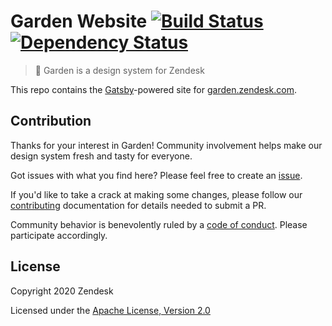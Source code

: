 # Garden Website [![Build Status][build status badge]][build status link] [![Dependency Status][dependency status badge]][dependency status link]<!-- markdownlint-disable -->

<!-- markdownlint-enable -->

[build status badge]: https://flat.badgen.net/circleci/github/zendeskgarden/website/master?label=build
[build status link]: https://circleci.com/gh/zendeskgarden/website/tree/master
[dependency status badge]: https://flat.badgen.net/david/dev/zendeskgarden/website?label=dependencies
[dependency status link]: https://david-dm.org/zendeskgarden/website?type=dev

> :seedling: Garden is a design system for Zendesk

This repo contains the [Gatsby](https://www.gatsbyjs.org/)-powered site for
[garden.zendesk.com](https://garden.zendesk.com/).

## Contribution

Thanks for your interest in Garden! Community involvement helps make our
design system fresh and tasty for everyone.

Got issues with what you find here? Please feel free to create an
[issue](https://github.com/zendeskgarden/website/issues/new).

If you'd like to take a crack at making some changes, please follow our
[contributing](.github/CONTRIBUTING.md) documentation for details needed
to submit a PR.

Community behavior is benevolently ruled by a [code of
conduct](.github/CODE_OF_CONDUCT.md). Please participate accordingly.

## License

Copyright 2020 Zendesk

Licensed under the [Apache License, Version 2.0](LICENSE.md)
